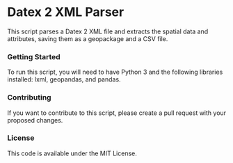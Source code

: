 <h1> Datex 2 XML Parser </h1>
This script parses a Datex 2 XML file and extracts the spatial data and attributes, saving them as a geopackage and a CSV file.

<h3>Getting Started</h3>
To run this script, you will need to have Python 3 and the following libraries installed: lxml, geopandas, and pandas.

<h3>Contributing</h3>
If you want to contribute to this script, please create a pull request with your proposed changes.

<h3>License</h3>
This code is available under the MIT License.
